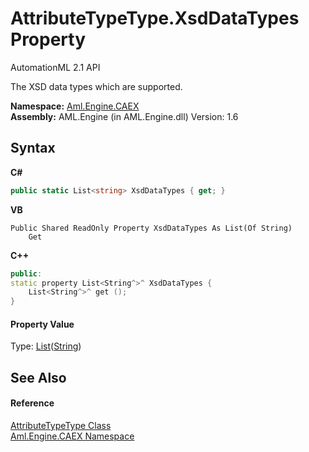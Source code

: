# AttributeTypeType.XsdDataTypes Property 
AutomationML 2.1 API 

The XSD data types which are supported.

**Namespace:**&nbsp;<a href="N_Aml_Engine_CAEX">Aml.Engine.CAEX</a><br />**Assembly:**&nbsp;AML.Engine (in AML.Engine.dll) Version: 1.6

## Syntax

**C#**<br />
``` C#
public static List<string> XsdDataTypes { get; }
```

**VB**<br />
``` VB
Public Shared ReadOnly Property XsdDataTypes As List(Of String)
	Get
```

**C++**<br />
``` C++
public:
static property List<String^>^ XsdDataTypes {
	List<String^>^ get ();
}
```


#### Property Value
Type: <a href="https://docs.microsoft.com/dotnet/api/system.collections.generic.list-1" target="_parent" rel="noopener noreferrer">List</a>(<a href="https://docs.microsoft.com/dotnet/api/system.string" target="_parent" rel="noopener noreferrer">String</a>)

## See Also


#### Reference
<a href="T_Aml_Engine_CAEX_AttributeTypeType">AttributeTypeType Class</a><br /><a href="N_Aml_Engine_CAEX">Aml.Engine.CAEX Namespace</a><br />